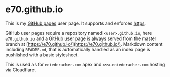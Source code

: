 # e70.github.io

This is my [GitHub pages](https://help.github.com/categories/github-pages-basics/) user page. It supports and enforces [https](https://help.github.com/articles/securing-your-github-pages-site-with-https/).

GitHub user pages require a repository named `<user>.github.io`, here `e70.github.io` and a GitHub user page is [always](https://help.github.com/articles/configuring-a-publishing-source-for-github-pages/) served from the master branch at [https://e70.github.io/](https://e70.github.io/).
Markdown content including `README.md`, that is automatically handled as an index page is pushlished with a basic stylesheet.

This is used as for `eniederacher.com` apex and `www.eniederacher.com` hosting via Cloudflare.
